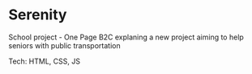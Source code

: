 # Serenity
School project - One Page B2C explaning a new project aiming to help seniors with public transportation

Tech: HTML, CSS, JS

